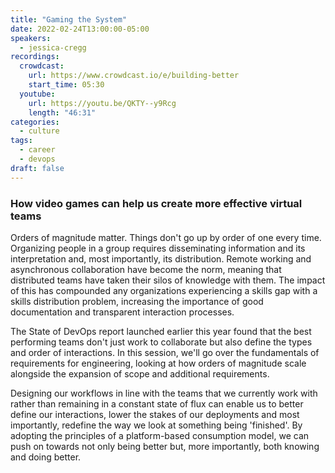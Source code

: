 ```yaml
---
title: "Gaming the System"
date: 2022-02-24T13:00:00-05:00
speakers:
  - jessica-cregg
recordings:
  crowdcast:
    url: https://www.crowdcast.io/e/building-better
    start_time: 05:30
  youtube:
    url: https://youtu.be/QKTY--y9Rcg
    length: "46:31"
categories:
  - culture
tags:
  - career
  - devops
draft: false
---
```


### How video games can help us create more effective virtual teams

Orders of magnitude matter. Things don't go up by order of one every time. Organizing people in a group requires disseminating information and its interpretation and, most importantly, its distribution. Remote working and asynchronous collaboration have become the norm, meaning that distributed teams have taken their silos of knowledge with them. The impact of this has compounded any organizations experiencing a skills gap with a skills distribution problem, increasing the importance of good documentation and transparent interaction processes.

The State of DevOps report launched earlier this year found that the best performing teams don't just work to collaborate but also define the types and order of interactions. In this session, we'll go over the fundamentals of requirements for engineering, looking at how orders of magnitude scale alongside the expansion of scope and additional requirements.

Designing our workflows in line with the teams that we currently work with rather than remaining in a constant state of flux can enable us to better define our interactions, lower the stakes of our deployments and most importantly, redefine the way we look at something being 'finished'. By adopting the principles of a platform-based consumption model, we can push on towards not only being better but, more importantly, both knowing and doing better.
